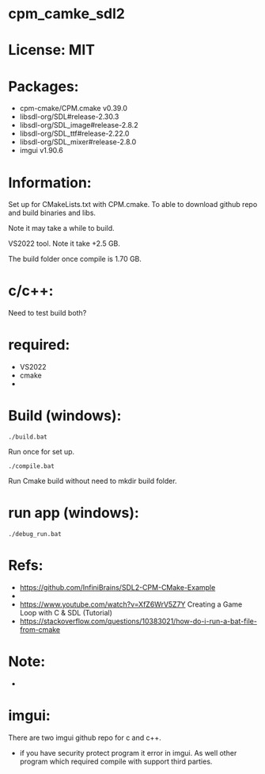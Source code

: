 # cpm_camke_sdl2

# License: MIT

# Packages:
 - cpm-cmake/CPM.cmake v0.39.0
 - libsdl-org/SDL#release-2.30.3
 - libsdl-org/SDL_image#release-2.8.2
 - libsdl-org/SDL_ttf#release-2.22.0
 - libsdl-org/SDL_mixer#release-2.8.0
 - imgui v1.90.6

# Information:
 Set up for CMakeLists.txt with CPM.cmake. To able to download github repo and build binaries and libs.

 Note it may take a while to build.

 VS2022 tool. Note it take +2.5 GB.

 The build folder once compile is 1.70 GB.

# c/c++:
  Need to test build both?

# required:
 - VS2022
 - cmake
 - 

# Build (windows):
```
./build.bat
```
Run once for set up.

```
./compile.bat
```
Run Cmake build without need to mkdir build folder.

# run app (windows):
```
./debug_run.bat
```

# Refs:
 - https://github.com/InfiniBrains/SDL2-CPM-CMake-Example
 - 
 - https://www.youtube.com/watch?v=XfZ6WrV5Z7Y  Creating a Game Loop with C & SDL (Tutorial)
 - https://stackoverflow.com/questions/10383021/how-do-i-run-a-bat-file-from-cmake


# Note: 
  - 
  

# imgui:
  There are two imgui github repo for c and c++.

  - if you have security protect program it error in imgui. As well other program which required compile with support third parties. 